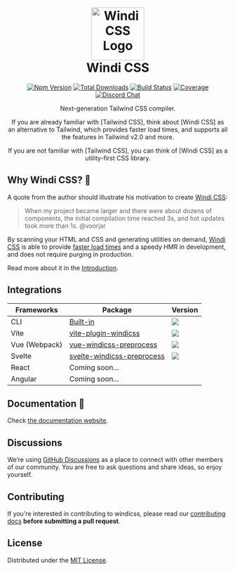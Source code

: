 <h1 align="center">
<a href="https://github.com/windicss/windicss/wiki">
  <img src="https://windicss.netlify.app/assets/logo.svg" alt="Windi CSS Logo" height="120" width="120"/><br>
</a>
  Windi CSS
</h1>

<p align="center">
  <a href="https://www.npmjs.com/package/windicss"><img src="https://img.shields.io/npm/v/windicss.svg" alt="Npm Version"></a>
  <a href="https://www.npmjs.com/package/windicss"><img src="https://img.shields.io/npm/dt/windicss.svg" alt="Total Downloads"></a>
  <a href="https://github.com/windicss/windicss/actions"><img src="https://img.shields.io/github/workflow/status/windicss/windicss/Node.js%20CI" alt="Build Status"></a>
  <a href="https://codecov.io/gh/windicss/windicss"><img src="https://img.shields.io/codecov/c/github/windicss/windicss/dev.svg?sanitize=true" alt="Coverage"></a>
  <a href="https://discord.gg/aRYWm8r8Eq"><img src="https://img.shields.io/badge/chat-discord-blue?style=flat&logo=discord" alt="Discord Chat"></a>
  <br>
   
  <p align="center">Next-generation Tailwind CSS compiler.</p>
  <p align="center">If you are already familiar with [Tailwind CSS], think about [Windi CSS] as an alternative to Tailwind, which provides faster load times, and supports all the features in Tailwind v2.0 and more.</p>

  <p align="center">If you are not familiar with [Tailwind CSS], you can think of [Windi CSS] as a utility-first CSS library.</p>
</p>

[tailwind css]: https://tailwindcss.com/docs
[windi css]: https://windicss.netlify.app
[website]: https://windicss.netlify.app
[video comparison]: https://twitter.com/antfu7/status/1361398324587163648

## Why Windi CSS? 🤔

A quote from the author should illustrate his motivation to create [Windi CSS]:

> When my project became larger and there were about dozens of components, the initial compilation time reached 3s, and hot updates took more than 1s. @voorjar

By scanning your HTML and CSS and generating utilities on demand, [Windi CSS] is able to provide [faster load times][video comparison] and a speedy HMR in development, and does not require purging in production.

Read more about it in the [Introduction](https://windicss.netlify.app/guide/introduction).

## Integrations

| Frameworks | Package | Version |
| --- | --- | --- |
| CLI | [Built-in](https://windicss.netlify.app/guide/cli) | ![](https://img.shields.io/npm/v/windicss?label=) |
| Vite | [vite-plugin-windicss](https://github.com/windicss/vite-plugin-windicss) | ![](https://img.shields.io/npm/v/vite-plugin-windicss?label=) |
| Vue (Webpack) | [vue-windicss-preprocess](https://github.com/windicss/vue-windicss-preprocess) | ![](https://img.shields.io/npm/v/vue-windicss-preprocess?label=) |
| Svelte | [svelte-windicss-preprocess](https://github.com/windicss/svelte-windicss-preprocess) | ![](https://img.shields.io/npm/v/svelte-windicss-preprocess?label=) |
| React | Coming soon... | |
| Angular | Coming soon... | |

## Documentation 📖

Check [the documentation website][website].

## Discussions

We’re using [GitHub Discussions](https://github.com/windicss/windicss/discussions) as a place to connect with other members of our community. You are free to ask questions and share ideas, so enjoy yourself.

## Contributing

If you're interested in contributing to windicss, please read our [contributing docs](https://github.com/windicss/windicss/blob/main/CONTRIBUTING.md) **before submitting a pull request**.

## License

Distributed under the [MIT License](https://github.com/windicss/windicss/blob/main/LICENSE).
